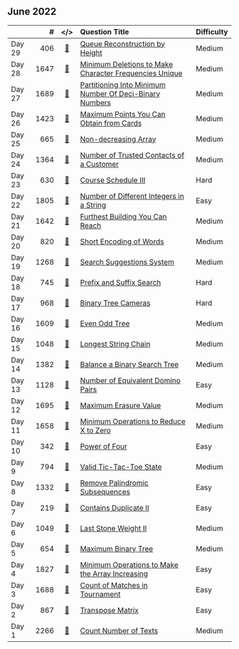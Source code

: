 ## June 2022

||#|</>|Question Title|Difficulty|
|:--|--:|:-:|:--|:--|
|Day 29|406|[📎](../src/q_401_450/q0406.cc)|[Queue Reconstruction by Height](https://leetcode.com/problems/queue-reconstruction-by-height/)|Medium|
|Day 28|1647|[📎](../src/q_1601_1650/q1647.cc)|[Minimum Deletions to Make Character Frequencies Unique](https://leetcode.com/problems/minimum-deletions-to-make-character-frequencies-unique/)|Medium|
|Day 27|1689|[📎](../src/q_1651_1700/q1689.cc)|[Partitioning Into Minimum Number Of Deci-Binary Numbers](https://leetcode.com/problems/partitioning-into-minimum-number-of-deci-binary-numbers/)|Medium|
|Day 26|1423|[📎](../src/q_1401_1450/q1423.cc)|[Maximum Points You Can Obtain from Cards](https://leetcode.com/problems/maximum-points-you-can-obtain-from-cards/)|Medium|
|Day 25|665|[📎](../src/q_651_700/q0665.cc)|[Non-decreasing Array](https://leetcode.com/problems/non-decreasing-array/)|Medium|
|Day 24|1364|[📎](../src/q_1351_1400/q1364.cc)|[Number of Trusted Contacts of a Customer](https://leetcode.com/problems/number-of-trusted-contacts-of-a-customer/)|Medium|
|Day 23|630|[📎](../src/q_601_650/q0630.cc)|[Course Schedule III](https://leetcode.com/problems/course-schedule-iii/)|Hard|
|Day 22|1805|[📎](../src/q_1801_1850/q1805.cc)|[Number of Different Integers in a String](https://leetcode.com/problems/number-of-different-integers-in-a-string/)|Easy|
|Day 21|1642|[📎](../src/q_1601_1650/q1642.cc)|[Furthest Building You Can Reach](https://leetcode.com/problems/furthest-building-you-can-reach/)|Medium|
|Day 20|820|[📎](../src/q_801_850/q0820.cc)|[Short Encoding of Words](https://leetcode.com/problems/short-encoding-of-words/)|Medium|
|Day 19|1268|[📎](../src/q_1251_1300/q1268.cc)|[Search Suggestions System](https://leetcode.com/problems/search-suggestions-system/)|Medium|
|Day 18|745|[📎](../src/q_701_750/q0745.cc)|[Prefix and Suffix Search](https://leetcode.com/problems/prefix-and-suffix-search/)|Hard|
|Day 17|968|[📎](../src/q_951_1000/q0968.cc)|[Binary Tree Cameras](https://leetcode.com/problems/binary-tree-cameras/)|Hard|
|Day 16|1609|[📎](../src/q_1601_1650/q1609.cc)|[Even Odd Tree](https://leetcode.com/problems/even-odd-tree/)|Medium|
|Day 15|1048|[📎](../src/q_1001_1050/q1048.cc)|[Longest String Chain](https://leetcode.com/problems/longest-string-chain/)|Medium|
|Day 14|1382|[📎](../src/q_1351_1400/q1382.cc)|[Balance a Binary Search Tree](https://leetcode.com/problems/balance-a-binary-search-tree/)|Medium|
|Day 13|1128|[📎](../src/q_1101_1150/q1128.cc)|[Number of Equivalent Domino Pairs](https://leetcode.com/problems/number-of-equivalent-domino-pairs/)|Easy|
|Day 12|1695|[📎](../src/q_1651_1700/q1695.cc)|[Maximum Erasure Value](https://leetcode.com/problems/maximum-erasure-value/)|Medium|
|Day 11|1658|[📎](../src/q_1651_1700/q1658.cc)|[Minimum Operations to Reduce X to Zero](https://leetcode.com/problems/minimum-operations-to-reduce-x-to-zero/)|Medium|
|Day 10|342|[📎](../src/q_301_350/q0342.cc)|[Power of Four](https://leetcode.com/problems/power-of-four/)|Easy|
|Day 9|794|[📎](../src/q_751_800/q0794.cc)|[Valid Tic-Tac-Toe State](https://leetcode.com/problems/valid-tic-tac-toe-state/)|Medium|
|Day 8|1332|[📎](../src/q_1301_1350/q1332.cc)|[Remove Palindromic Subsequences](https://leetcode.com/problems/remove-palindromic-subsequences/)|Easy|
|Day 7|219|[📎](../src/q_201_250/q0219.cc)|[Contains Duplicate II](https://leetcode.com/problems/contains-duplicate-ii/)|Easy|
|Day 6|1049|[📎](../src/q_1001_1050/q1049.cc)|[Last Stone Weight II](https://leetcode.com/problems/last-stone-weight-ii/)|Medium|
|Day 5|654|[📎](../src/q_651_700/q0654.cc)|[Maximum Binary Tree](https://leetcode.com/problems/maximum-binary-tree/)|Medium|
|Day 4|1827|[📎](../src/q_1801_1850/q1827.cc)|[Minimum Operations to Make the Array Increasing](https://leetcode.com/problems/minimum-operations-to-make-the-array-increasing/)|Easy|
|Day 3|1688|[📎](../src/q_1651_1700/q1688.cc)|[Count of Matches in Tournament](https://leetcode.com/problems/count-of-matches-in-tournament/)|Easy|
|Day 2|867|[📎](../src/q_851_900/q0867.cc)|[Transpose Matrix](https://leetcode.com/problems/transpose-matrix/)|Easy|
|Day 1|2266|[📎](../src/q_2251_2300/q2266.cc)|[Count Number of Texts](https://leetcode.com/problems/count-number-of-texts/)|Medium|

